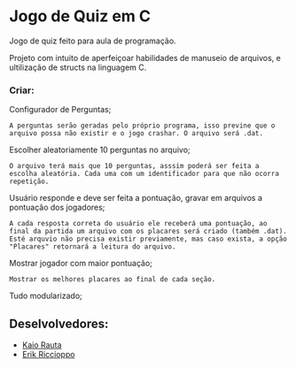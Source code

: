 # Jogo de Quiz em C
Jogo de quiz feito para aula de programação.

Projeto com intuito de aperfeiçoar habilidades de manuseio de arquivos, e ultilização de structs na linguagem C.

### Criar:

Configurador de Perguntas;

    A perguntas serão geradas pelo próprio programa, isso previne que o arquivo possa não existir e o jogo crashar. O arquivo será .dat.

Escolher aleatoriamente 10 perguntas no arquivo;

    O arquivo terá mais que 10 perguntas, asssim poderá ser feita a escolha aleatória. Cada uma com um identificador para que não ocorra repetição.

Usuário responde e deve ser feita a pontuação, gravar em arquivos a pontuação dos jogadores;

    A cada resposta correta do usuário ele receberá uma pontuação, ao final da partida um arquivo com os placares será criado (também .dat).
    Esté arquvio não precisa existir previamente, mas caso exista, a opção "Placares" retornará a leitura do arquivo.

Mostrar jogador com maior pontuação;

    Mostrar os melhores placares ao final de cada seção.

Tudo modularizado;


## Deselvolvedores:

- [Kaio Rauta](https://www.linkedin.com/in/kaio-rauta/)
- [Erik Riccioppo]()